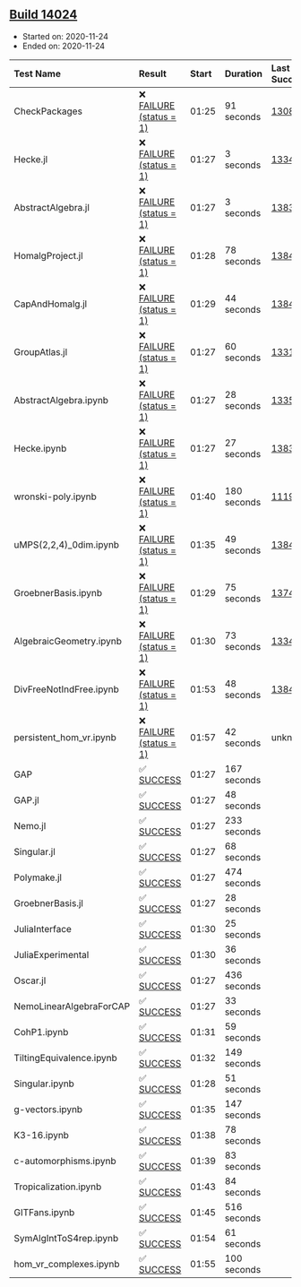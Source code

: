 ## [Build 14024](https://oscarci.mathematik.uni-kl.de/job/oscar/14024/)

* Started on: 2020-11-24
* Ended on: 2020-11-24

| Test Name    | Result | Start | Duration | Last Success | First Failure |
|:-------------|:-------|:------|:---------|:-------------|:--------------|
| CheckPackages | ❌ [FAILURE (status = 1)](https://oscarci.mathematik.uni-kl.de/job/oscar/14024/artifact/logs/build-14024/CheckPackages.log) | 01:25 | 91 seconds | [13085](https://oscarci.mathematik.uni-kl.de/job/oscar/13085/) | [13086](https://oscarci.mathematik.uni-kl.de/job/oscar/13086/) |
| Hecke.jl | ❌ [FAILURE (status = 1)](https://oscarci.mathematik.uni-kl.de/job/oscar/14024/artifact/logs/build-14024/Hecke.jl.log) | 01:27 | 3 seconds | [13341](https://oscarci.mathematik.uni-kl.de/job/oscar/13341/) | [13342](https://oscarci.mathematik.uni-kl.de/job/oscar/13342/) |
| AbstractAlgebra.jl | ❌ [FAILURE (status = 1)](https://oscarci.mathematik.uni-kl.de/job/oscar/14024/artifact/logs/build-14024/AbstractAlgebra.jl.log) | 01:27 | 3 seconds | [13837](https://oscarci.mathematik.uni-kl.de/job/oscar/13837/) | [13838](https://oscarci.mathematik.uni-kl.de/job/oscar/13838/) |
| HomalgProject.jl | ❌ [FAILURE (status = 1)](https://oscarci.mathematik.uni-kl.de/job/oscar/14024/artifact/logs/build-14024/HomalgProject.jl.log) | 01:28 | 78 seconds | [13845](https://oscarci.mathematik.uni-kl.de/job/oscar/13845/) | [13846](https://oscarci.mathematik.uni-kl.de/job/oscar/13846/) |
| CapAndHomalg.jl | ❌ [FAILURE (status = 1)](https://oscarci.mathematik.uni-kl.de/job/oscar/14024/artifact/logs/build-14024/CapAndHomalg.jl.log) | 01:29 | 44 seconds | [13845](https://oscarci.mathematik.uni-kl.de/job/oscar/13845/) | [13846](https://oscarci.mathematik.uni-kl.de/job/oscar/13846/) |
| GroupAtlas.jl | ❌ [FAILURE (status = 1)](https://oscarci.mathematik.uni-kl.de/job/oscar/14024/artifact/logs/build-14024/GroupAtlas.jl.log) | 01:27 | 60 seconds | [13311](https://oscarci.mathematik.uni-kl.de/job/oscar/13311/) | [13312](https://oscarci.mathematik.uni-kl.de/job/oscar/13312/) |
| AbstractAlgebra.ipynb | ❌ [FAILURE (status = 1)](https://oscarci.mathematik.uni-kl.de/job/oscar/14024/artifact/logs/build-14024/AbstractAlgebra.ipynb.log) | 01:27 | 28 seconds | [13355](https://oscarci.mathematik.uni-kl.de/job/oscar/13355/) | [13356](https://oscarci.mathematik.uni-kl.de/job/oscar/13356/) |
| Hecke.ipynb | ❌ [FAILURE (status = 1)](https://oscarci.mathematik.uni-kl.de/job/oscar/14024/artifact/logs/build-14024/Hecke.ipynb.log) | 01:27 | 27 seconds | [13837](https://oscarci.mathematik.uni-kl.de/job/oscar/13837/) | [13838](https://oscarci.mathematik.uni-kl.de/job/oscar/13838/) |
| wronski-poly.ipynb | ❌ [FAILURE (status = 1)](https://oscarci.mathematik.uni-kl.de/job/oscar/14024/artifact/logs/build-14024/wronski-poly.ipynb.log) | 01:40 | 180 seconds | [11192](https://oscarci.mathematik.uni-kl.de/job/oscar/11192/) | [11193](https://oscarci.mathematik.uni-kl.de/job/oscar/11193/) |
| uMPS(2,2,4)_0dim.ipynb | ❌ [FAILURE (status = 1)](https://oscarci.mathematik.uni-kl.de/job/oscar/14024/artifact/logs/build-14024/uMPS-2-2-4-_0dim.ipynb.log) | 01:35 | 49 seconds | [13841](https://oscarci.mathematik.uni-kl.de/job/oscar/13841/) | [13842](https://oscarci.mathematik.uni-kl.de/job/oscar/13842/) |
| GroebnerBasis.ipynb | ❌ [FAILURE (status = 1)](https://oscarci.mathematik.uni-kl.de/job/oscar/14024/artifact/logs/build-14024/GroebnerBasis.ipynb.log) | 01:29 | 75 seconds | [13748](https://oscarci.mathematik.uni-kl.de/job/oscar/13748/) | [13749](https://oscarci.mathematik.uni-kl.de/job/oscar/13749/) |
| AlgebraicGeometry.ipynb | ❌ [FAILURE (status = 1)](https://oscarci.mathematik.uni-kl.de/job/oscar/14024/artifact/logs/build-14024/AlgebraicGeometry.ipynb.log) | 01:30 | 73 seconds | [13341](https://oscarci.mathematik.uni-kl.de/job/oscar/13341/) | [13342](https://oscarci.mathematik.uni-kl.de/job/oscar/13342/) |
| DivFreeNotIndFree.ipynb | ❌ [FAILURE (status = 1)](https://oscarci.mathematik.uni-kl.de/job/oscar/14024/artifact/logs/build-14024/DivFreeNotIndFree.ipynb.log) | 01:53 | 48 seconds | [13845](https://oscarci.mathematik.uni-kl.de/job/oscar/13845/) | [13846](https://oscarci.mathematik.uni-kl.de/job/oscar/13846/) |
| persistent_hom_vr.ipynb | ❌ [FAILURE (status = 1)](https://oscarci.mathematik.uni-kl.de/job/oscar/14024/artifact/logs/build-14024/persistent_hom_vr.ipynb.log) | 01:57 | 42 seconds | unknown | unknown |
| GAP | ✅ [SUCCESS](https://oscarci.mathematik.uni-kl.de/job/oscar/14024/artifact/logs/build-14024/GAP.log) | 01:27 | 167 seconds |  |  |
| GAP.jl | ✅ [SUCCESS](https://oscarci.mathematik.uni-kl.de/job/oscar/14024/artifact/logs/build-14024/GAP.jl.log) | 01:27 | 48 seconds |  |  |
| Nemo.jl | ✅ [SUCCESS](https://oscarci.mathematik.uni-kl.de/job/oscar/14024/artifact/logs/build-14024/Nemo.jl.log) | 01:27 | 233 seconds |  |  |
| Singular.jl | ✅ [SUCCESS](https://oscarci.mathematik.uni-kl.de/job/oscar/14024/artifact/logs/build-14024/Singular.jl.log) | 01:27 | 68 seconds |  |  |
| Polymake.jl | ✅ [SUCCESS](https://oscarci.mathematik.uni-kl.de/job/oscar/14024/artifact/logs/build-14024/Polymake.jl.log) | 01:27 | 474 seconds |  |  |
| GroebnerBasis.jl | ✅ [SUCCESS](https://oscarci.mathematik.uni-kl.de/job/oscar/14024/artifact/logs/build-14024/GroebnerBasis.jl.log) | 01:27 | 28 seconds |  |  |
| JuliaInterface | ✅ [SUCCESS](https://oscarci.mathematik.uni-kl.de/job/oscar/14024/artifact/logs/build-14024/JuliaInterface.log) | 01:30 | 25 seconds |  |  |
| JuliaExperimental | ✅ [SUCCESS](https://oscarci.mathematik.uni-kl.de/job/oscar/14024/artifact/logs/build-14024/JuliaExperimental.log) | 01:30 | 36 seconds |  |  |
| Oscar.jl | ✅ [SUCCESS](https://oscarci.mathematik.uni-kl.de/job/oscar/14024/artifact/logs/build-14024/Oscar.jl.log) | 01:27 | 436 seconds |  |  |
| NemoLinearAlgebraForCAP | ✅ [SUCCESS](https://oscarci.mathematik.uni-kl.de/job/oscar/14024/artifact/logs/build-14024/NemoLinearAlgebraForCAP.log) | 01:27 | 33 seconds |  |  |
| CohP1.ipynb | ✅ [SUCCESS](https://oscarci.mathematik.uni-kl.de/job/oscar/14024/artifact/logs/build-14024/CohP1.ipynb.log) | 01:31 | 59 seconds |  |  |
| TiltingEquivalence.ipynb | ✅ [SUCCESS](https://oscarci.mathematik.uni-kl.de/job/oscar/14024/artifact/logs/build-14024/TiltingEquivalence.ipynb.log) | 01:32 | 149 seconds |  |  |
| Singular.ipynb | ✅ [SUCCESS](https://oscarci.mathematik.uni-kl.de/job/oscar/14024/artifact/logs/build-14024/Singular.ipynb.log) | 01:28 | 51 seconds |  |  |
| g-vectors.ipynb | ✅ [SUCCESS](https://oscarci.mathematik.uni-kl.de/job/oscar/14024/artifact/logs/build-14024/g-vectors.ipynb.log) | 01:35 | 147 seconds |  |  |
| K3-16.ipynb | ✅ [SUCCESS](https://oscarci.mathematik.uni-kl.de/job/oscar/14024/artifact/logs/build-14024/K3-16.ipynb.log) | 01:38 | 78 seconds |  |  |
| c-automorphisms.ipynb | ✅ [SUCCESS](https://oscarci.mathematik.uni-kl.de/job/oscar/14024/artifact/logs/build-14024/c-automorphisms.ipynb.log) | 01:39 | 83 seconds |  |  |
| Tropicalization.ipynb | ✅ [SUCCESS](https://oscarci.mathematik.uni-kl.de/job/oscar/14024/artifact/logs/build-14024/Tropicalization.ipynb.log) | 01:43 | 84 seconds |  |  |
| GITFans.ipynb | ✅ [SUCCESS](https://oscarci.mathematik.uni-kl.de/job/oscar/14024/artifact/logs/build-14024/GITFans.ipynb.log) | 01:45 | 516 seconds |  |  |
| SymAlgIntToS4rep.ipynb | ✅ [SUCCESS](https://oscarci.mathematik.uni-kl.de/job/oscar/14024/artifact/logs/build-14024/SymAlgIntToS4rep.ipynb.log) | 01:54 | 61 seconds |  |  |
| hom_vr_complexes.ipynb | ✅ [SUCCESS](https://oscarci.mathematik.uni-kl.de/job/oscar/14024/artifact/logs/build-14024/hom_vr_complexes.ipynb.log) | 01:55 | 100 seconds |  |  |
